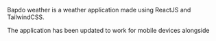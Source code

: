 Bapdo weather is a weather application made using ReactJS and TailwindCSS.


The application has been updated to work for mobile devices alongside
